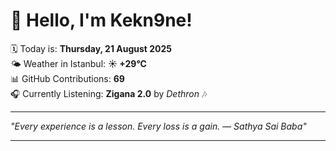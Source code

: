 # 👋 Hello, I'm Kekn9ne!

🗓️ Today is: **Thursday, 21 August 2025**  
🌤️ Weather in Istanbul: **☀️   +29°C**  
📊 GitHub Contributions: **69**  
🎧 Currently Listening: **Zigana 2.0** by *Dethron* 🎶

---

_"Every experience is a lesson. Every loss is a gain. — *Sathya Sai Baba*"_

---

